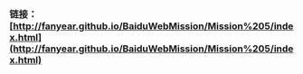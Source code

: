 ### 链接：[http://fanyear.github.io/BaiduWebMission/Mission%205/index.html](http://fanyear.github.io/BaiduWebMission/Mission%205/index.html)

